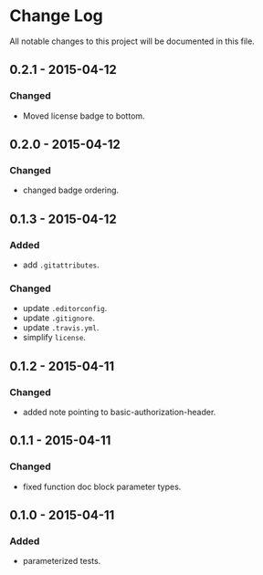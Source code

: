 # Change Log
All notable changes to this project will be documented in this file.

## 0.2.1 - 2015-04-12
### Changed
- Moved license badge to bottom.

## 0.2.0 - 2015-04-12
### Changed
- changed badge ordering.

## 0.1.3 - 2015-04-12
### Added
- add `.gitattributes`.

### Changed
- update `.editorconfig`.
- update `.gitignore`.
- update `.travis.yml`.
- simplify `license`.

## 0.1.2 - 2015-04-11
### Changed
- added note pointing to basic-authorization-header.

## 0.1.1 - 2015-04-11
### Changed
- fixed function doc block parameter types.

## 0.1.0 - 2015-04-11
### Added
- parameterized tests.

